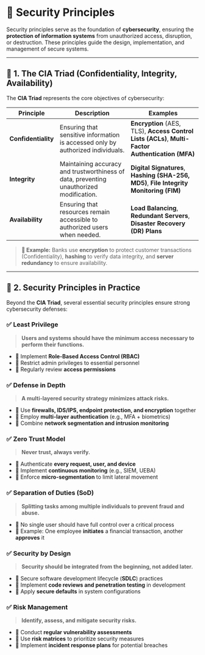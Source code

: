 # 🔐 **Security Principles**

Security principles serve as the foundation of **cybersecurity**, ensuring the **protection of information systems** from unauthorized access, disruption, or destruction. These principles guide the design, implementation, and management of secure systems.

---

## 📌 **1. The CIA Triad (Confidentiality, Integrity, Availability)**

The **CIA Triad** represents the core objectives of cybersecurity:

| Principle        | Description | Examples |
|-----------------|------------|----------|
| **Confidentiality** | Ensuring that sensitive information is accessed only by authorized individuals. | **Encryption** (AES, TLS), **Access Control Lists (ACLs)**, **Multi-Factor Authentication (MFA)** |
| **Integrity** | Maintaining accuracy and trustworthiness of data, preventing unauthorized modification. | **Digital Signatures**, **Hashing (SHA-256, MD5)**, **File Integrity Monitoring (FIM)** |
| **Availability** | Ensuring that resources remain accessible to authorized users when needed. | **Load Balancing**, **Redundant Servers**, **Disaster Recovery (DR) Plans** |

> **🔹 Example:** Banks use **encryption** to protect customer transactions (Confidentiality), **hashing** to verify data integrity, and **server redundancy** to ensure availability.

---

## 🔐 **2. Security Principles in Practice**

Beyond the **CIA Triad**, several essential security principles ensure strong cybersecurity defenses:

### ✅ **Least Privilege**
> **Users and systems should have the minimum access necessary to perform their functions.**
- 🔹 Implement **Role-Based Access Control (RBAC)**
- 🔹 Restrict admin privileges to essential personnel
- 🔹 Regularly review **access permissions**

### ✅ **Defense in Depth**
> **A multi-layered security strategy minimizes attack risks.**
- 🔹 Use **firewalls, IDS/IPS, endpoint protection, and encryption** together
- 🔹 Employ **multi-layer authentication** (e.g., MFA + biometrics)
- 🔹 Combine **network segmentation and intrusion monitoring**

### ✅ **Zero Trust Model**
> **Never trust, always verify.**
- 🔹 Authenticate **every request, user, and device**
- 🔹 Implement **continuous monitoring** (e.g., SIEM, UEBA)
- 🔹 Enforce **micro-segmentation** to limit lateral movement

### ✅ **Separation of Duties (SoD)**
> **Splitting tasks among multiple individuals to prevent fraud and abuse.**
- 🔹 No single user should have full control over a critical process
- 🔹 Example: One employee **initiates** a financial transaction, another **approves** it

### ✅ **Security by Design**
> **Security should be integrated from the beginning, not added later.**
- 🔹 Secure software development lifecycle (**SDLC**) practices
- 🔹 Implement **code reviews and penetration testing** in development
- 🔹 Apply **secure defaults** in system configurations

### ✅ **Risk Management**
> **Identify, assess, and mitigate security risks.**
- 🔹 Conduct **regular vulnerability assessments**
- 🔹 Use **risk matrices** to prioritize security measures
- 🔹 Implement **incident response plans** for potential breaches
